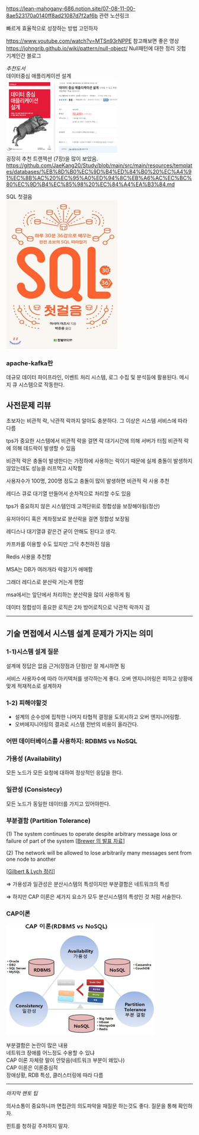https://lean-mahogany-686.notion.site/07-08-11-00-8ae523170a0140ff8ad21087d7f2af6b
관련 노션링크

빠르게 효율적으로 성장하는 방법 고민하자

https://www.youtube.com/watch?v=MTSn93rNPPE
참고해보면 좋은 영상
https://johngrib.github.io/wiki/pattern/null-object/
Null패턴에 대한 정리 깃헙\
기계인간 블로그

*추천도서*\
데이터중심 애플리케이션 설계\
<img src="img/img.png" alt="이미지 설명" width="300" height="200">\
굉장히 추천 트랜잭션 (7장)을 많이 보았음.
https://github.com/JaeKang20/Study/blob/main/src/main/resources/templates/databases/%EB%8D%B0%EC%9D%B4%ED%84%B0%20%EC%A4%91%EC%8B%AC%20%EC%95%A0%ED%94%8C%EB%A6%AC%EC%BC%80%EC%9D%B4%EC%85%98%20%EC%84%A4%EA%B3%84.md


SQL 첫걸음\
<img src="img/img_1.png" alt="이미지 설명" width="300" height="400">

### apache-kafka란
데규모 데이터 파이프라인, 이벤트 처리 시스템, 로그 수집 및 분석등에 활용된다.
메시지 큐 시스템으로 작동한다.
## 사전문제 리뷰
초보자는 비관적 락, 낙관적 락까지 알아도 충분하다.
그 이상은 시스템 서비스에 따라 다름

tps가 중요한 시스템에서 비관적 락을 걸면 락 대기시간에 의해 서버가 터짐
비관적 락에 의해 데드락이 발생할 수 있음

비관적 락은 충돌이 발생한다는 가정하에 사용하는 락이기 때문에 실제 충돌이 발생하지 않았는데도 성능을 러프먹고 시작함

사용자수가 100명, 200명 정도고 충돌이 많이 발생하면 비관적 락 사용 추천

레디스 큐로 대기열 만들어서 순차적으로 처리할 수도 있음

tps가 중요하지 않은 시스템인데 고객단위로 정합성을 보장해야됨(정산)

유저아이디 혹은 계좌정보로 분산락을 걸면 정합성 보장됨

레디스나 대기열큐 같은건 굳이 안해도 된다고 생각.



카프카를 이용할 수도 있지만 그닥 추천하진 않음

Redis 사용을 추천함

MSA는 DB가 여러개라 락걸기가 애매함

그래더 레디스로 분산락 거는게 편함

msa에서는 앞단에서 처리하는 분산락을 많이 사용하게 됨

데이터 정합성이 중요한 로직은 2차 방어로직으로 낙관적 락까지 검
 
---------------------------------

## 기술 면접에서 시스템 설계 문제가 가지는 의미
### 1-1)시스템 설계 질문
설계에 정답은 없음 근거(쟝점과 단점)만 잘 제시하면 됨

서비스 사용자수에 따라 아키텍처를 생각하는게 좋다.
오버 엔지니어링은 피하고 상황에 맞게 적재적소로 설계하자

### 1-2) 피해야할것
* 설계의 순수성에 집착한 나머지 타협적 결정을 도외시하고 오버 엔지니어링함.
* 오버에지니어링의 결과로 시스템 전반의 비용이 올라간다.

### 어떤 데이터베이스를 사용하지: RDBMS vs NoSQL
### **가용성** (Availability)

모든 노드가 모든 요청에 대하여 정상적인 응답을 한다.

### 일관성 (Consistecy)

모든 노드가 동일한 데이터를 가지고 있어야한다.

### 부분결함 (Partition Tolerance)

(1) The system continues to operate despite arbitrary message loss or failure of part of the system [[Brewer 의 발표 자료](https://people.eecs.berkeley.edu/~brewer/cs262b-2004/PODC-keynote.pdf)]

(2) The network will be allowed to lose arbitrarily many messages sent from one node to another

[[Gilbert & Lych 정리](https://citeseerx.ist.psu.edu/viewdoc/download?doi=10.1.1.67.6951&rep=rep1&type=pdf)]

⇒ 가용성과 일관성은 분산시스템의 특성이지만 부분결함은 네트워크의 특성

⇒ 하지만 CAP 이론은 세가지 요소가 모두 분산시스템의 특성인 것 처럼 서술한다.

### CAP이론
<img src="img/img3.png" alt="CAp이론" width="400" height="300">

부분결함은 논란이 많은 내용\
네트워크 장애를 어느정도 수용할 수 있냐\
CAP 이론 자체랑 말이 안맞음(네트워크 부분이 왜있나)\
CAP 이론은 이론중심적\
장애상황, RDB 특성, 클러스터링에 따라 다름

------------------------

*마지막 멘토 팁*

의사소통이 중요하니까 면접관의 의도파악을 재질문 하는것도 좋다.
질문을 통해 확인하자.

힌트를 청하길 주저하지 말자.
